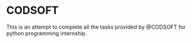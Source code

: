 # CODSOFT
This is an attempt to complete all the tasks provided by @CODSOFT for python programming internship.

